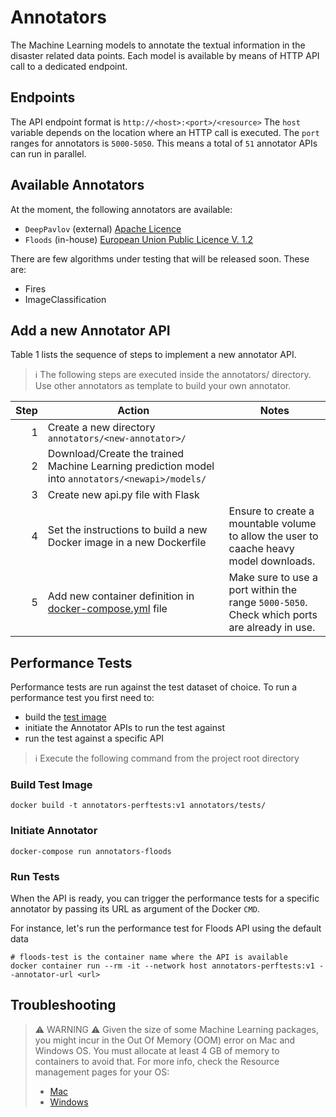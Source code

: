 # Annotators

The Machine Learning models to annotate the textual information in the disaster related data points.
Each model is available by means of HTTP API call to a dedicated endpoint.

## Endpoints

The API endpoint format is `http://<host>:<port>/<resource>`
The `host` variable depends on the location where an HTTP call is executed.
The `port` ranges for annotators is `5000-5050`. This means a total of `51` annotator APIs can run in parallel.

## Available Annotators

At the moment, the following annotators are available:
* `DeepPavlov` (external) [Apache Licence](https://github.com/deepmipt/DeepPavlov/blob/master/LICENSE)
* `Floods` (in-house) [European Union Public Licence V. 1.2](https://joinup.ec.europa.eu/collection/eupl/eupl-text-eupl-12)

There are few algorithms under testing that will be released soon.
These are:
* Fires
* ImageClassification

## Add a new Annotator API

Table 1 lists the sequence of steps to implement a new annotator API.

> :information_source: The following steps are executed inside the annotators/ directory.
> Use other annotators as template to build your own annotator.

|Step|Action|Notes|
|---:|------|-----|
|1|Create a new directory `annotators/<new-annotator>/`| |
|2|Download/Create the trained Machine Learning prediction model into `annotators/<newapi>/models/`| |
|3|Create new api.py file with Flask| |
|4|Set the instructions to build a new Docker image in a new Dockerfile|Ensure to create a mountable volume to allow the user to caache heavy model downloads.|
|5|Add new container definition in [docker-compose.yml](../docker-compose.yml) file|Make sure to use a port within the range `5000-5050`. Check which ports are already in use.|

## Performance Tests

Performance tests are run against the test dataset of choice.
To run a performance test you first need to:
* build the [test image](tests/Dockerfile)
* initiate the Annotator APIs to run the test against
* run the test against a specific API

> :information_source: Execute the following command from the project root directory

### Build Test Image

```shell
docker build -t annotators-perftests:v1 annotators/tests/
```

### Initiate Annotator

```shell
docker-compose run annotators-floods
```

### Run Tests

When the API is ready, you can trigger the performance tests for a specific
annotator by passing its URL as argument of the Docker `CMD`.

For instance, let's run the performance test for Floods API using the default data
```shell
# floods-test is the container name where the API is available
docker container run --rm -it --network host annotators-perftests:v1 --annotator-url <url>
```

## Troubleshooting

> :warning: WARNING :warning:
> Given the size of some Machine Learning packages, you might incur in the
> Out Of Memory (OOM) error on Mac and Windows OS.
> You must allocate at least 4 GB of memory to containers to avoid that.
> For more info, check the Resource management pages for your OS:
> * [Mac](https://docs.docker.com/desktop/mac/#resources)
> * [Windows](https://docs.docker.com/desktop/windows/#resources)
